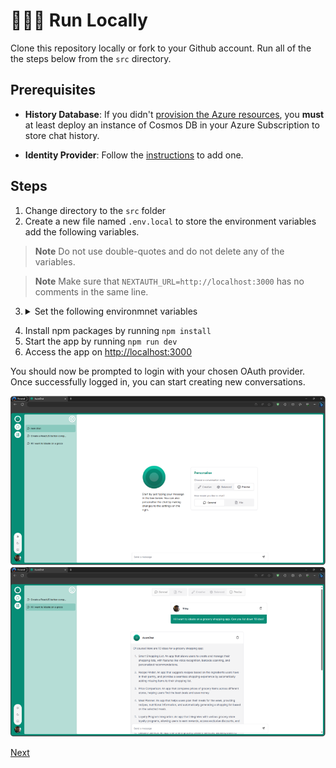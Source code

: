 # 👨🏻‍💻 Run Locally

Clone this repository locally or fork to your Github account. Run all of the the steps below from the `src` directory.

## Prerequisites

- **History Database**: If you didn't [provision the Azure resources](2-provision-azure-resources.md), you **must** at least deploy an instance of Cosmos DB in your Azure Subscription to store chat history.

- **Identity Provider**: Follow the [instructions](3-run-locally.md) to add one.

## Steps

1. Change directory to the `src` folder
2. Create a new file named `.env.local` to store the environment variables add the following variables.

> **Note**
> Do not use double-quotes and do not delete any of the variables.

> **Note**
> Make sure that `NEXTAUTH_URL=http://localhost:3000` has no comments in the same line.
  
3. <details><summary>Set the following environmnet variables</summary>
    
    ```bash
    # Set your environment details
    # AZURE_OPENAI_API_INSTANCE_NAME should be just the name of azure openai resource and not the full url;
    # AZURE_OPENAI_API_DEPLOYMENT_NAME should be deployment name from your azure openai studio and not the model name.
    # AZURE_OPENAI_API_VERSION should be Supported versions checkout docs https://learn.microsoft.com/en-us/azure/ai-services/openai/reference
    
    AZURE_OPENAI_API_KEY=
    AZURE_OPENAI_API_INSTANCE_NAME=
    AZURE_OPENAI_API_DEPLOYMENT_NAME=
    AZURE_OPENAI_API_VERSION=2023-03-15-preview
    AZURE_OPENAI_API_EMBEDDINGS_DEPLOYMENT_NAME=

    # Update your admin email address
    ADMIN_EMAIL_ADDRESS="you@email.com,you2@email.com"

    # You must have atleast one of the following auth providers configured
    AUTH_GITHUB_ID=
    AUTH_GITHUB_SECRET=
    AZURE_AD_CLIENT_ID=
    AZURE_AD_CLIENT_SECRET=
    AZURE_AD_TENANT_ID=

    # Update your production URL in NEXTAUTH_URL
    NEXTAUTH_SECRET=AZURE-OPENIAI-NEXTAUTH-OWNKEY@1
    NEXTAUTH_URL=http://localhost:3000
    
    # Update your Cosmos Environment details here
    AZURE_COSMOSDB_URI=https://<cosmoresourcename>.documents.azure.com:443/
    AZURE_COSMOSDB_KEY=

    # Update your Cosmos DB_NAME and CONTAINER_NAME if you want to overwrite the default values
    AZURE_COSMOSDB_DB_NAME=chat
    AZURE_COSMOSDB_CONTAINER_NAME=history
    
    # Azure cognitive search is used for chat over your data
    AZURE_SEARCH_API_KEY=
    AZURE_SEARCH_NAME=
    AZURE_SEARCH_INDEX_NAME=
    AZURE_SEARCH_API_VERSION="2023-07-01-Preview"
    
    # Azure AI Document Intelligence to extract content from your data
    AZURE_DOCUMENT_INTELLIGENCE_ENDPOINT="https://REGION.api.cognitive.microsoft.com/"
    AZURE_DOCUMENT_INTELLIGENCE_KEY=
      ```
  </details>
  
4. Install npm packages by running `npm install`
5. Start the app by running `npm run dev`
6. Access the app on [http://localhost:3000](http://localhost:3000)

You should now be prompted to login with your chosen OAuth provider. Once successfully logged in, you can start creating new conversations.

![Chat Home](/images/chat-home.png)
![Chat history](/images/chat-history.png)

[Next](/docs/4-deploy-to-azure.md)
